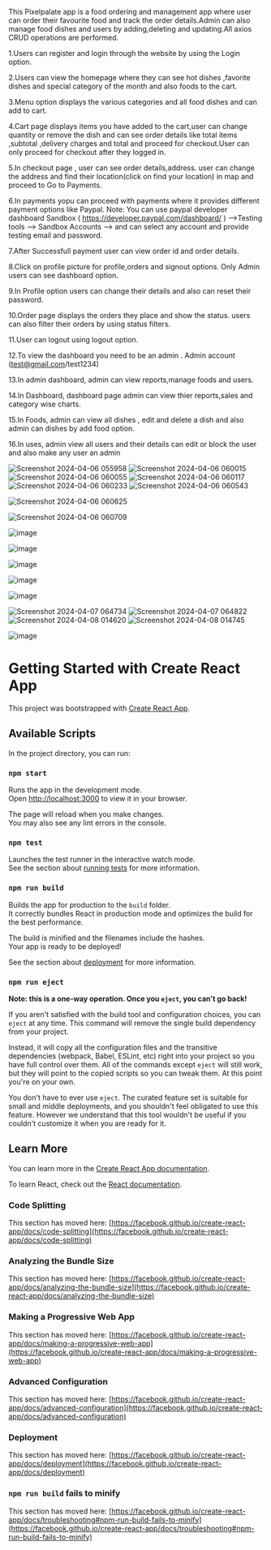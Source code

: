 This Pixelpalate app is a food ordering and management app where user can order their favourite food and track the order details.Admin can also manage food dishes and users by adding,deleting and updating.All axios CRUD operations are performed.

1.Users can register and login through the website by using the Login option.

2.Users can view the homepage where they can see hot dishes ,favorite dishes and special category of the month and also foods to the cart.

3.Menu option displays the various categories and all food dishes and can add to cart.

4.Cart page displays items you have added to the cart,user can change quantity or remove the dish and can see order details like total items ,subtotal ,delivery charges and total and proceed for checkout.User can only proceed for checkout after they logged in.

5.In checkout page , user can see order details,address. user can change the address and find their location(click on find your location) in map and proceed to Go to Payments.

6.In payments yopu can proceed with payments where it provides different payment options like Paypal. Note: You can use paypal developer dashboard Sandbox ( https://developer.paypal.com/dashboard/ ) -->Testing tools --> Sandbox Accounts --> and can select any account and provide testing email and password.

7.After Successfull payment user can view order id and order details.

8.Click on profile picture for profile,orders and signout options. Only Admin users can see dashboard option.

9.In Profile option users can change their details and also can reset their password.

10.Order page displays the orders they place and show the status. users can also filter their orders by using status filters.

11.User can logout using logout option.

12.To view the dashboard you need to be an admin . Admin account (test@gmail.com/test1234)

13.In admin dashboard, admin can view reports,manage foods and users.

14.In Dashboard, dashboard page admin can view thier reports,sales and category wise charts.

15.In Foods, admin can view all dishes , edit and delete a dish and also admin can dishes by add food option.

16.In uses, admin view all users and their details can edit or block the user and also make any user an admin

![Screenshot 2024-04-06 055958](https://github.com/Asha-vysyaraju/food-ordering-app-fe/assets/18022094/f715cc39-56dc-46bf-9b23-abc9e8e42b02) 
![Screenshot 2024-04-06 060015](https://github.com/Asha-vysyaraju/food-ordering-app-fe/assets/18022094/6bb79505-a8de-4097-b39a-a8a4396b29c5)
![Screenshot 2024-04-06 060055](https://github.com/Asha-vysyaraju/food-ordering-app-fe/assets/18022094/6a700b61-4056-40ec-82a2-20f07ae4febf)
![Screenshot 2024-04-06 060117](https://github.com/Asha-vysyaraju/food-ordering-app-fe/assets/18022094/c1acc67c-3efb-4390-8b54-c63ed6d63172)
![Screenshot 2024-04-06 060233](https://github.com/Asha-vysyaraju/food-ordering-app-fe/assets/18022094/b791080d-4d43-4a33-92f8-e13cd59b91d1) ![Screenshot 2024-04-06 060543](https://github.com/Asha-vysyaraju/food-ordering-app-fe/assets/18022094/4f4950cc-7038-4294-8ec1-9390989e7e7f)

![Screenshot 2024-04-06 060625](https://github.com/Asha-vysyaraju/food-ordering-app-fe/assets/18022094/f26ebb7c-87ae-4ef1-aed0-465b1bdd9bc2)

![Screenshot 2024-04-06 060709](https://github.com/Asha-vysyaraju/food-ordering-app-fe/assets/18022094/763cbc83-1be1-4983-8cbd-b731f483e015)

![image](https://github.com/Asha-vysyaraju/food-ordering-app-fe/assets/18022094/fef3a749-f210-40d8-abc2-abafb04e09b4)

![image](https://github.com/Asha-vysyaraju/food-ordering-app-fe/assets/18022094/7af39df3-5bcd-4e4a-8f0c-be1bb0d611be)

![image](https://github.com/Asha-vysyaraju/food-ordering-app-fe/assets/18022094/af2770ba-5d8a-4dcb-9e0b-991e7a80f128)

![image](https://github.com/Asha-vysyaraju/food-ordering-app-fe/assets/18022094/d1815c5a-3ca3-401f-872a-42c442d7cc89)

![image](https://github.com/Asha-vysyaraju/food-ordering-app-fe/assets/18022094/201ad569-6f2c-4dc1-88b5-01752d171cbd)


![Screenshot 2024-04-07 064734](https://github.com/Asha-vysyaraju/food-ordering-app-fe/assets/18022094/9da79cb3-e75c-4a26-b3be-1dc8dbbc55b1)
![Screenshot 2024-04-07 064822](https://github.com/Asha-vysyaraju/food-ordering-app-fe/assets/18022094/65c47231-be56-46b9-ba5f-ef568ab1604f)
![Screenshot 2024-04-08 014620](https://github.com/Asha-vysyaraju/food-ordering-app-fe/assets/18022094/2fe9f8dd-6acf-4a54-8144-c3704f3ecea1)
![Screenshot 2024-04-08 014745](https://github.com/Asha-vysyaraju/food-ordering-app-fe/assets/18022094/200ea4fd-0afa-4904-9911-7af77c6af7a6)

![image](https://github.com/Asha-vysyaraju/food-ordering-app-fe/assets/18022094/cf022c38-55e3-4bb1-b658-464fd7e19e7d)













# Getting Started with Create React App

This project was bootstrapped with [Create React App](https://github.com/facebook/create-react-app).

## Available Scripts

In the project directory, you can run:

### `npm start`

Runs the app in the development mode.\
Open [http://localhost:3000](http://localhost:3000) to view it in your browser.

The page will reload when you make changes.\
You may also see any lint errors in the console.

### `npm test`

Launches the test runner in the interactive watch mode.\
See the section about [running tests](https://facebook.github.io/create-react-app/docs/running-tests) for more information.

### `npm run build`

Builds the app for production to the `build` folder.\
It correctly bundles React in production mode and optimizes the build for the best performance.

The build is minified and the filenames include the hashes.\
Your app is ready to be deployed!

See the section about [deployment](https://facebook.github.io/create-react-app/docs/deployment) for more information.

### `npm run eject`

**Note: this is a one-way operation. Once you `eject`, you can't go back!**

If you aren't satisfied with the build tool and configuration choices, you can `eject` at any time. This command will remove the single build dependency from your project.

Instead, it will copy all the configuration files and the transitive dependencies (webpack, Babel, ESLint, etc) right into your project so you have full control over them. All of the commands except `eject` will still work, but they will point to the copied scripts so you can tweak them. At this point you're on your own.

You don't have to ever use `eject`. The curated feature set is suitable for small and middle deployments, and you shouldn't feel obligated to use this feature. However we understand that this tool wouldn't be useful if you couldn't customize it when you are ready for it.

## Learn More

You can learn more in the [Create React App documentation](https://facebook.github.io/create-react-app/docs/getting-started).

To learn React, check out the [React documentation](https://reactjs.org/).

### Code Splitting

This section has moved here: [https://facebook.github.io/create-react-app/docs/code-splitting](https://facebook.github.io/create-react-app/docs/code-splitting)

### Analyzing the Bundle Size

This section has moved here: [https://facebook.github.io/create-react-app/docs/analyzing-the-bundle-size](https://facebook.github.io/create-react-app/docs/analyzing-the-bundle-size)

### Making a Progressive Web App

This section has moved here: [https://facebook.github.io/create-react-app/docs/making-a-progressive-web-app](https://facebook.github.io/create-react-app/docs/making-a-progressive-web-app)

### Advanced Configuration

This section has moved here: [https://facebook.github.io/create-react-app/docs/advanced-configuration](https://facebook.github.io/create-react-app/docs/advanced-configuration)

### Deployment

This section has moved here: [https://facebook.github.io/create-react-app/docs/deployment](https://facebook.github.io/create-react-app/docs/deployment)

### `npm run build` fails to minify

This section has moved here: [https://facebook.github.io/create-react-app/docs/troubleshooting#npm-run-build-fails-to-minify](https://facebook.github.io/create-react-app/docs/troubleshooting#npm-run-build-fails-to-minify)
